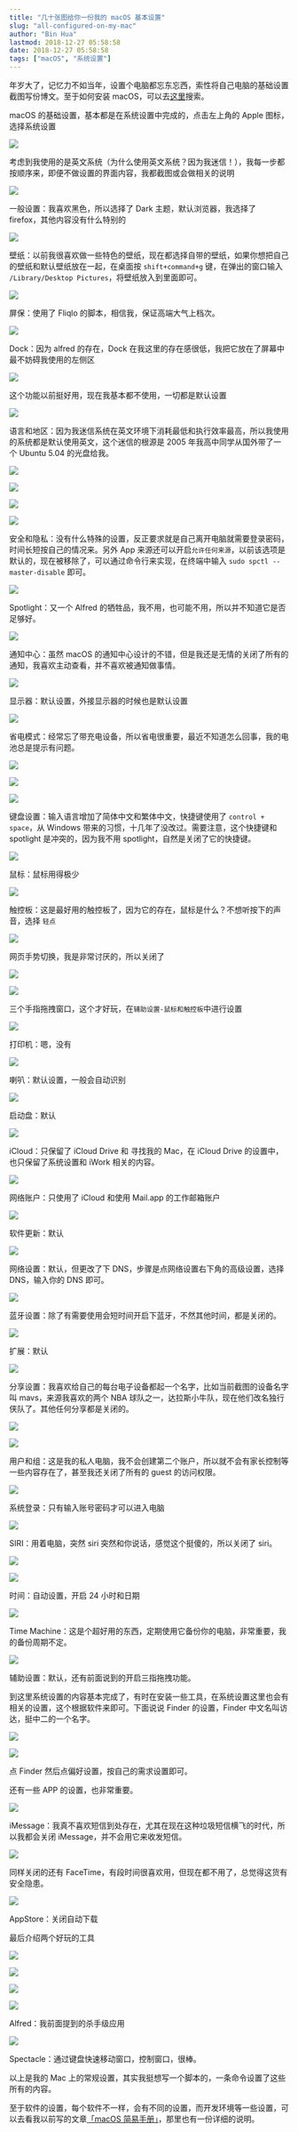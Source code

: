 ```yaml
---
title: "几十张图给你一份我的 macOS 基本设置"
slug: "all-configured-on-my-mac"
author: "Bin Hua"
lastmod: 2018-12-27 05:58:58
date: 2018-12-27 05:58:58
tags: ["macOS", "系统设置"]
---
```


年岁大了，记忆力不如当年，设置个电脑都忘东忘西，索性将自己电脑的基础设置截图写份博文。至于如何安装 macOS，可以去[这里](/search/)搜索。

macOS 的基础设置，基本都是在系统设置中完成的，点击左上角的 Apple 图标，选择系统设置

![](https://storage.tourcoder.com/tcblog/macossetup_000.png)

考虑到我使用的是英文系统（为什么使用英文系统？因为我迷信！），我每一步都按顺序来，即便不做设置的界面内容，我都截图或会做相关的说明

![](https://storage.tourcoder.com/tcblog/macossetup_001.png)

一般设置：我喜欢黑色，所以选择了 Dark 主题，默认浏览器，我选择了 firefox，其他内容没有什么特别的

![](https://storage.tourcoder.com/tcblog/macossetup_002.png)

壁纸：以前我很喜欢做一些特色的壁纸，现在都选择自带的壁纸，如果你想把自己的壁纸和默认壁纸放在一起，在桌面按 `shift+command+g` 键，在弹出的窗口输入 `/Library/Desktop Pictures`，将壁纸放入到里面即可。

![](https://storage.tourcoder.com/tcblog/macossetup_003.png)

屏保：使用了 Fliqlo 的脚本，相信我，保证高端大气上档次。

![](https://storage.tourcoder.com/tcblog/macossetup_048.png)

Dock：因为 alfred 的存在，Dock 在我这里的存在感很低，我把它放在了屏幕中最不妨碍我使用的左侧区

![](https://storage.tourcoder.com/tcblog/macossetup_004.png)

这个功能以前挺好用，现在我基本都不使用，一切都是默认设置

![](https://storage.tourcoder.com/tcblog/macossetup_005.png)

语言和地区：因为我迷信系统在英文环境下消耗最低和执行效率最高，所以我使用的系统都是默认使用英文，这个迷信的根源是 2005 年我高中同学从国外带了一个 Ubuntu 5.04 的光盘给我。

![](https://storage.tourcoder.com/tcblog/macossetup_006.png)

![](https://storage.tourcoder.com/tcblog/macossetup_007.png)

![](https://storage.tourcoder.com/tcblog/macossetup_008.png)

![](https://storage.tourcoder.com/tcblog/macossetup_009.png)

安全和隐私：没有什么特殊的设置，反正要求就是自己离开电脑就需要登录密码，时间长短按自己的情况来。另外 App 来源还可以开启`允许任何来源`，以前该选项是默认的，现在被移除了，可以通过命令行来实现，在终端中输入 `sudo spctl --master-disable` 即可。

![](https://storage.tourcoder.com/tcblog/macossetup_010.png)

Spotlight：又一个 Alfred 的牺牲品，我不用，也可能不用，所以并不知道它是否足够好。

![](https://storage.tourcoder.com/tcblog/macossetup_011.png)

通知中心：虽然 macOS 的通知中心设计的不错，但是我还是无情的关闭了所有的通知，我喜欢主动查看，并不喜欢被通知做事情。

![](https://storage.tourcoder.com/tcblog/macossetup_012.png)

显示器：默认设置，外接显示器的时候也是默认设置

![](https://storage.tourcoder.com/tcblog/macossetup_013.png)

省电模式：经常忘了带充电设备，所以省电很重要，最近不知道怎么回事，我的电池总是提示有问题。

![](https://storage.tourcoder.com/tcblog/macossetup_014.png)

![](https://storage.tourcoder.com/tcblog/macossetup_015.png)

![](https://storage.tourcoder.com/tcblog/macossetup_016.png)

键盘设置：输入语言增加了简体中文和繁体中文，快捷键使用了 `control + space`，从 Windows 带来的习惯，十几年了没改过。需要注意，这个快捷键和 spotlight 是冲突的，因为我不用 spotlight，自然是关闭了它的快捷键。

![](https://storage.tourcoder.com/tcblog/macossetup_017.png)

鼠标：鼠标用得极少

![](https://storage.tourcoder.com/tcblog/macossetup_018.png)

触控板：这是最好用的触控板了，因为它的存在，鼠标是什么？不想听按下的声音，选择 `轻点`

![](https://storage.tourcoder.com/tcblog/macossetup_019.png)

网页手势切换，我是非常讨厌的，所以关闭了

![](https://storage.tourcoder.com/tcblog/macossetup_020.png)

![](https://storage.tourcoder.com/tcblog/macossetup_021.png)

三个手指拖拽窗口，这个才好玩，在`辅助设置-鼠标和触控板`中进行设置

![](https://storage.tourcoder.com/tcblog/macossetup_022.png)

打印机：嗯，没有

![](https://storage.tourcoder.com/tcblog/macossetup_023.png)

喇叭：默认设置，一般会自动识别

![](https://storage.tourcoder.com/tcblog/macossetup_024.png)

启动盘：默认

![](https://storage.tourcoder.com/tcblog/macossetup_025.png)

iCloud：只保留了 iCloud Drive 和 寻找我的 Mac，在 iCloud Drive 的设置中，也只保留了系统设置和 iWork 相关的内容。

![](https://storage.tourcoder.com/tcblog/macossetup_026.png)

网络账户：只使用了 iCloud 和使用 Mail.app 的工作邮箱账户

![](https://storage.tourcoder.com/tcblog/macossetup_027.png)

软件更新：默认

![](https://storage.tourcoder.com/tcblog/macossetup_028.png)

网络设置：默认，但更改了下 DNS，步骤是点网络设置右下角的高级设置，选择 DNS，输入你的 DNS 即可。

![](https://storage.tourcoder.com/tcblog/macossetup_029.png)

蓝牙设置：除了有需要使用会短时间开启下蓝牙，不然其他时间，都是关闭的。

![](https://storage.tourcoder.com/tcblog/macossetup_030.png)

扩展：默认

![](https://storage.tourcoder.com/tcblog/macossetup_031.png)

分享设置：我喜欢给自己的每台电子设备都起一个名字，比如当前截图的设备名字叫 mavs，来源我喜欢的两个 NBA 球队之一，达拉斯小牛队，现在他们改名独行侠队了。其他任何分享都是关闭的。

![](https://storage.tourcoder.com/tcblog/macossetup_032.png)

![](https://storage.tourcoder.com/tcblog/macossetup_034.png)

用户和组：这是我的私人电脑，我不会创建第二个账户，所以就不会有家长控制等一些内容存在了，甚至我还关闭了所有的 guest 的访问权限。

![](https://storage.tourcoder.com/tcblog/macossetup_033.png)

系统登录：只有输入账号密码才可以进入电脑

![](https://storage.tourcoder.com/tcblog/macossetup_035.png)

SIRI：用着电脑，突然 siri 突然和你说话，感觉这个挺傻的，所以关闭了 siri。

![](https://storage.tourcoder.com/tcblog/macossetup_036.png)

![](https://storage.tourcoder.com/tcblog/macossetup_037.png)

时间：自动设置，开启 24 小时和日期

![](https://storage.tourcoder.com/tcblog/macossetup_038.png)

Time Machine：这是个超好用的东西，定期使用它备份你的电脑，非常重要，我的备份周期不定。

![](https://storage.tourcoder.com/tcblog/macossetup_039.png)

辅助设置：默认，还有前面说到的开启三指拖拽功能。

到这里系统设置的内容基本完成了，有时在安装一些工具，在系统设置这里也会有相关的设置，这个根据软件来即可。下面说说 Finder 的设置，Finder 中文名叫访达，挺中二的一个名字。

![](https://storage.tourcoder.com/tcblog/macossetup_040.png)

![](https://storage.tourcoder.com/tcblog/macossetup_041.png)

点 Finder 然后点偏好设置，按自己的需求设置即可。

还有一些 APP 的设置，也非常重要。

![](https://storage.tourcoder.com/tcblog/macossetup_046.png)

iMessage：我真不喜欢短信到处存在，尤其在现在这种垃圾短信横飞的时代，所以我都会关闭 iMessage，并不会用它来收发短信。

![](https://storage.tourcoder.com/tcblog/macossetup_047.png)

同样关闭的还有 FaceTime，有段时间很喜欢用，但现在都不用了，总觉得这货有安全隐患。

![](https://storage.tourcoder.com/tcblog/macossetup_045.png)

AppStore：关闭自动下载

最后介绍两个好玩的工具

![](https://storage.tourcoder.com/tcblog/macossetup_042.png)

![](https://storage.tourcoder.com/tcblog/macossetup_043.png)

![](https://storage.tourcoder.com/tcblog/macossetup_044.png)

![](https://storage.tourcoder.com/tcblog/macossetup_049.jpg)

Alfred：我前面提到的杀手级应用

![](https://storage.tourcoder.com/tcblog/macossetup_050.png)

Spectacle：通过键盘快速移动窗口，控制窗口，很棒。

以上是我的 Mac 上的常规设置，其实我挺想写一个脚本的，一条命令设置了这些所有的内容。

至于软件的设置，每个软件不一样，会有不同的设置，而开发环境等一些设置，可以去看我以前写的文章[「macOS 简易手册」](/macos-manual/)，那里也有一份详细的说明。
